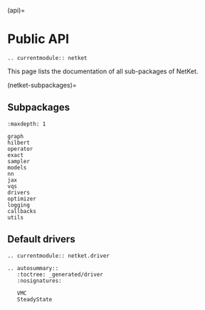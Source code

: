 (api)=

# Public API

```{eval-rst}
.. currentmodule:: netket

```

This page lists the documentation of all sub-packages of NetKet.

(netket-subpackages)=

## Subpackages

```{toctree}
:maxdepth: 1

graph
hilbert
operator
exact
sampler
models
nn
jax
vqs
drivers
optimizer
logging
callbacks
utils

```

## Default drivers

```{eval-rst}
.. currentmodule:: netket.driver

.. autosummary::
   :toctree: _generated/driver
   :nosignatures:

   VMC
   SteadyState

```